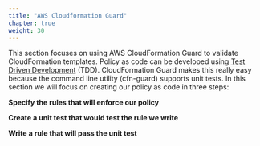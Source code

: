 ```yaml
---
title: "AWS Cloudformation Guard"
chapter: true
weight: 30
---
```


This section focuses on using AWS CloudFormation Guard to validate CloudFormation templates. Policy as code can be developed using [Test Driven Development](https://en.wikipedia.org/wiki/Test-driven_development) (TDD). CloudFormation Guard makes this really easy because the command line utility (cfn-guard) supports unit tests. In this section we will focus on creating our policy as code in three steps:

**Specify the rules that will enforce our policy**
   
**Create a unit test that would test the rule we write**
   
**Write a rule that will pass the unit test**
